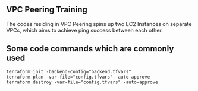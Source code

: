 ## VPC Peering Training

The codes residing in VPC Peering spins up two EC2 Instances on separate VPCs, which aims to achieve ping success between each other.

## Some code commands which are commonly used 

``` terraform init -backend-config="backend.tfvars" ``` <br />
``` terraform plan -var-file="config.tfvars" -auto-approve ```  <br />
``` terraform destroy -var-file="config.tfvars" -auto-approve ```
